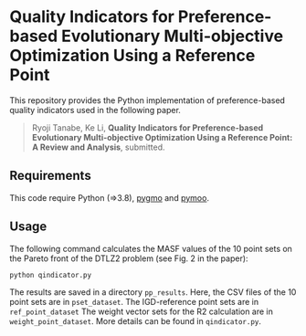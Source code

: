 # Quality Indicators for Preference-based Evolutionary Multi-objective Optimization Using a Reference Point

This repository provides the Python implementation of preference-based quality indicators used in the following paper.

> Ryoji Tanabe, Ke Li, **Quality Indicators for Preference-based Evolutionary Multi-objective Optimization Using a Reference Point: A Review and Analysis**, submitted.

## Requirements

This code require Python (=>3.8), [pygmo](https://esa.github.io/pygmo2/index.html) and [pymoo](https://pymoo.org/).

## Usage

The following command calculates the MASF values of the 10 point sets on the Pareto front of the DTLZ2 problem (see Fig. 2 in the paper):

```
python qindicator.py
```

The results are saved in a directory ``pp_results``. Here, the CSV files of the 10 point sets are in ``pset_dataset``.  The IGD-reference point sets are in ``ref_point_dataset`` The weight vector sets for the R2 calculation are in ``weight_point_dataset``. More details can be found in ``qindicator.py``.
